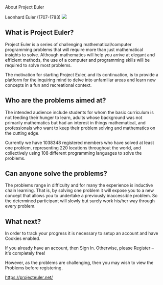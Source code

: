 About Project Euler


Leonhard Euler (1707-1783)
<img src="https://projecteuler.net/images/clipart/euler_portrait.png">



## What is Project Euler?
Project Euler is a series of challenging mathematical/computer programming problems that will require more than just mathematical insights to solve. Although mathematics will help you arrive at elegant and efficient methods, the use of a computer and programming skills will be required to solve most problems.

The motivation for starting Project Euler, and its continuation, is to provide a platform for the inquiring mind to delve into unfamiliar areas and learn new concepts in a fun and recreational context.


## Who are the problems aimed at?
The intended audience include students for whom the basic curriculum is not feeding their hunger to learn, adults whose background was not primarily mathematics but had an interest in things mathematical, and professionals who want to keep their problem solving and mathematics on the cutting edge.

Currently we have 1038348 registered members who have solved at least one problem, representing 220 locations throughout the world, and collectively using 108 different programming languages to solve the problems.


## Can anyone solve the problems?
The problems range in difficulty and for many the experience is inductive chain learning. That is, by solving one problem it will expose you to a new concept that allows you to undertake a previously inaccessible problem. So the determined participant will slowly but surely work his/her way through every problem.


## What next?
In order to track your progress it is necessary to setup an account and have Cookies enabled.

If you already have an account, then Sign In. Otherwise, please Register – it's completely free!

However, as the problems are challenging, then you may wish to view the Problems before registering.

https://projecteuler.net/
